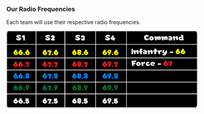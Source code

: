 ### Our Radio Frequencies
Each team will use their respective radio frequencies.

![CQC Dotrine Example](https://raw.githubusercontent.com/Broken-Skull-Mods/bsl.doctrine.documents/main/doctrine/assets/comms.png)